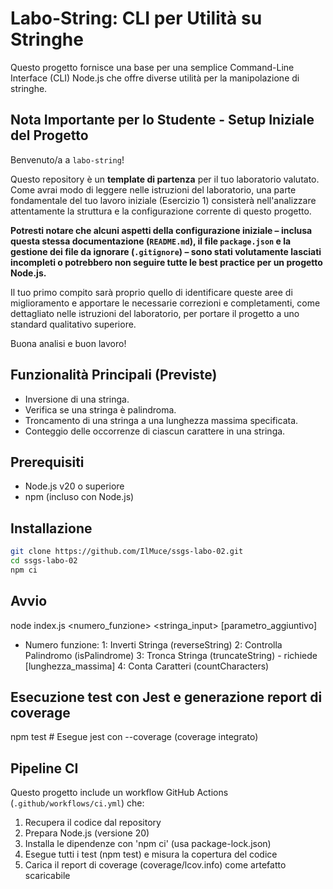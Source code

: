 # Labo-String: CLI per Utilità su Stringhe

Questo progetto fornisce una base per una semplice Command-Line Interface (CLI) Node.js che offre diverse utilità per la manipolazione di stringhe.

## Nota Importante per lo Studente - Setup Iniziale del Progetto

Benvenuto/a a `labo-string`!

Questo repository è un **template di partenza** per il tuo laboratorio valutato. Come avrai modo di leggere nelle istruzioni del laboratorio, una parte fondamentale del tuo lavoro iniziale (Esercizio 1) consisterà nell'analizzare attentamente la struttura e la configurazione corrente di questo progetto.

**Potresti notare che alcuni aspetti della configurazione iniziale – inclusa questa stessa documentazione (`README.md`), il file `package.json` e la gestione dei file da ignorare (`.gitignore`) – sono stati volutamente lasciati incompleti o potrebbero non seguire tutte le best practice per un progetto Node.js.**

Il tuo primo compito sarà proprio quello di identificare queste aree di miglioramento e apportare le necessarie correzioni e completamenti, come dettagliato nelle istruzioni del laboratorio, per portare il progetto a uno standard qualitativo superiore.

Buona analisi e buon lavoro!

## Funzionalità Principali (Previste)

* Inversione di una stringa.
* Verifica se una stringa è palindroma.
* Troncamento di una stringa a una lunghezza massima specificata.
* Conteggio delle occorrenze di ciascun carattere in una stringa.

## Prerequisiti  
- Node.js v20 o superiore
- npm (incluso con Node.js)

## Installazione
```bash
git clone https://github.com/IlMuce/ssgs-labo-02.git
cd ssgs-labo-02
npm ci
```
## Avvio
node index.js <numero_funzione> <stringa_input> [parametro_aggiuntivo]
- Numero funzione:
  1: Inverti Stringa (reverseString)
  2: Controlla Palindromo (isPalindrome)
  3: Tronca Stringa (truncateString) - richiede [lunghezza_massima]
  4: Conta Caratteri (countCharacters)

## Esecuzione test con Jest e generazione report di coverage
npm test             # Esegue jest con --coverage (coverage integrato)

## Pipeline CI  
Questo progetto include un workflow GitHub Actions (`.github/workflows/ci.yml`) che:  
1) Recupera il codice dal repository
2) Prepara Node.js (versione 20)
3) Installa le dipendenze con 'npm ci' (usa package-lock.json)
4) Esegue tutti i test (npm test) e misura la copertura del codice
5) Carica il report di coverage (coverage/lcov.info) come artefatto scaricabile